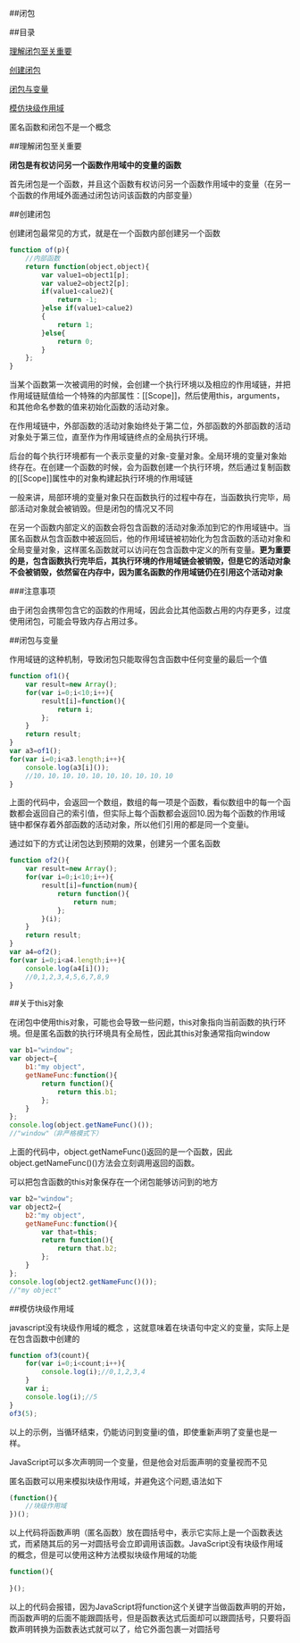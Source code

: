 ##闭包

##目录

[理解闭包至关重要](#a1)

[创建闭包](#a2)

[闭包与变量](#a3)

[模仿块级作用域](#a4)

匿名函数和闭包不是一个概念

<a name="a1"></a>

##理解闭包至关重要

**闭包是有权访问另一个函数作用域中的变量的函数**

首先闭包是一个函数，并且这个函数有权访问另一个函数作用域中的变量（在另一个函数的作用域外面通过闭包访问该函数的内部变量）

<a name="a2"></a>

##创建闭包

创建闭包最常见的方式，就是在一个函数内部创建另一个函数

```javascript
function of(p){
	//内部函数
	return function(object,object){
		var value1=object1[p];
		var value2=object2[p];
		if(value1<calue2){
			return -1;
		}else if(value1>calue2)
		{
			return 1;
		}else{
			return 0;
		}
	};
}
```

当某个函数第一次被调用的时候，会创建一个执行环境以及相应的作用域链，并把作用域链赋值给一个特殊的内部属性：[[Scope]]，然后使用this，arguments，和其他命名参数的值来初始化函数的活动对象。

在作用域链中，外部函数的活动对象始终处于第二位，外部函数的外部函数的活动对象处于第三位，直至作为作用域链终点的全局执行环境。

后台的每个执行环境都有一个表示变量的对象-变量对象。全局环境的变量对象始终存在。在创建一个函数的时候，会为函数创建一个执行环境，然后通过复制函数的[[Scope]]属性中的对象构建起执行环境的作用域链

一般来讲，局部环境的变量对象只在函数执行的过程中存在，当函数执行完毕，局部活动对象就会被销毁。但是闭包的情况又不同

在另一个函数内部定义的函数会将包含函数的活动对象添加到它的作用域链中。当匿名函数从包含函数中被返回后，他的作用域链被初始化为包含函数的活动对象和全局变量对象，这样匿名函数就可以访问在包含函数中定义的所有变量。**更为重要的是，包含函数执行完毕后，其执行环境的作用域链会被销毁，但是它的活动对象不会被销毁，依然留在内存中，因为匿名函数的作用域链仍在引用这个活动对象**



###注意事项

由于闭包会携带包含它的函数的作用域，因此会比其他函数占用的内存更多，过度使用闭包，可能会导致内存占用过多。

<a name="a3"></a>

##闭包与变量

作用域链的这种机制，导致闭包只能取得包含函数中任何变量的最后一个值

```javascript
function of1(){
	var result=new Array();
	for(var i=0;i<10;i++){
		result[i]=function(){
			return i;
		};
	}
	return result;
}
var a3=of1();
for(var i=0;i<a3.length;i++){
	console.log(a3[i]());
	//10，10，10，10，10，10，10，10，10，10
}
```

上面的代码中，会返回一个数组，数组的每一项是个函数，看似数组中的每一个函数都会返回自己的索引值，但实际上每个函数都会返回10.因为每个函数的作用域链中都保存着外部函数的活动对象，所以他们引用的都是同一个变量i。

通过如下的方式让闭包达到预期的效果，创建另一个匿名函数

```javascript
function of2(){
	var result=new Array();
	for(var i=0;i<10;i++){
		result[i]=function(num){
			return function(){
				return num;
			};
		}(i);
	}
	return result;
}
var a4=of2();
for(var i=0;i<a4.length;i++){
	console.log(a4[i]());
	//0,1,2,3,4,5,6,7,8,9
}
```

##关于this对象

在闭包中使用this对象，可能也会导致一些问题，this对象指向当前函数的执行环境。但是匿名函数的执行环境具有全局性，因此其this对象通常指向window

```javascript
var b1="window";
var object={
	b1:"my object",
	getNameFunc:function(){
		return function(){
			return this.b1;
		};
	}
};
console.log(object.getNameFunc()());
//"window"（非严格模式下）
```

上面的代码中，object.getNameFunc()返回的是一个函数，因此object.getNameFunc()()方法会立刻调用返回的函数。

可以把包含函数的this对象保存在一个闭包能够访问到的地方

```javascript
var b2="window";
var object2={
	b2:"my object",
	getNameFunc:function(){
		var that=this;
		return function(){
			return that.b2;
		};
	}
};
console.log(object2.getNameFunc()());
//"my object"
```

<a name="a3"></a>

##模仿块级作用域

javascript没有块级作用域的概念 ，这就意味着在块语句中定义的变量，实际上是在包含函数中创建的

```javascript
function of3(count){
	for(var i=0;i<count;i++){
		console.log(i);//0,1,2,3,4
	}
	var i;
	console.log(i);//5
}
of3(5);
```

以上的示例，当循环结束，仍能访问到变量i的值，即使重新声明了变量也是一样。

JavaScript可以多次声明同一个变量，但是他会对后面声明的变量视而不见   

匿名函数可以用来模拟块级作用域，并避免这个问题,语法如下

```javascript
(function(){
	//块级作用域
})();
```

以上代码将函数声明（匿名函数）放在圆括号中，表示它实际上是一个函数表达式，而紧随其后的另一对圆括号会立即调用该函数。JavaScript没有块级作用域的概念，但是可以使用这种方法模拟块级作用域的功能

```javascript
function(){
	
}();
```

以上的代码会报错，因为JavaScript将function这个关键字当做函数声明的开始，而函数声明的后面不能跟圆括号，但是函数表达式后面却可以跟圆括号，只要将函数声明转换为函数表达式就可以了，给它外面包裹一对圆括号